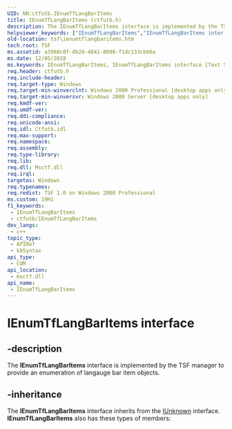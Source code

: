 ```yaml
---
UID: NN:ctfutb.IEnumTfLangBarItems
title: IEnumTfLangBarItems (ctfutb.h)
description: The IEnumTfLangBarItems interface is implemented by the TSF manager to provide an enumeration of langauge bar item objects.
helpviewer_keywords: ["IEnumTfLangBarItems","IEnumTfLangBarItems interface [Text Services Framework]","IEnumTfLangBarItems interface [Text Services Framework]","described","_tsf_ienumtflangbaritems_ref","ctfutb/IEnumTfLangBarItems","tsf.ienumtflangbaritems"]
old-location: tsf\ienumtflangbaritems.htm
tech.root: TSF
ms.assetid: a3988c0f-db2d-4841-8098-f1dc133cb60a
ms.date: 12/05/2018
ms.keywords: IEnumTfLangBarItems, IEnumTfLangBarItems interface [Text Services Framework], IEnumTfLangBarItems interface [Text Services Framework],described, _tsf_ienumtflangbaritems_ref, ctfutb/IEnumTfLangBarItems, tsf.ienumtflangbaritems
req.header: ctfutb.h
req.include-header: 
req.target-type: Windows
req.target-min-winverclnt: Windows 2000 Professional [desktop apps only]
req.target-min-winversvr: Windows 2000 Server [desktop apps only]
req.kmdf-ver: 
req.umdf-ver: 
req.ddi-compliance: 
req.unicode-ansi: 
req.idl: Ctfutb.idl
req.max-support: 
req.namespace: 
req.assembly: 
req.type-library: 
req.lib: 
req.dll: Msctf.dll
req.irql: 
targetos: Windows
req.typenames: 
req.redist: TSF 1.0 on Windows 2000 Professional
ms.custom: 19H1
f1_keywords:
 - IEnumTfLangBarItems
 - ctfutb/IEnumTfLangBarItems
dev_langs:
 - c++
topic_type:
 - APIRef
 - kbSyntax
api_type:
 - COM
api_location:
 - msctf.dll
api_name:
 - IEnumTfLangBarItems
---
```


# IEnumTfLangBarItems interface


## -description

The <b>IEnumTfLangBarItems</b> interface is implemented by the TSF manager to provide an enumeration of langauge bar item objects.

## -inheritance

The <b>IEnumTfLangBarItems</b> interface inherits from the <a href="/windows/desktop/api/unknwn/nn-unknwn-iunknown">IUnknown</a> interface. <b>IEnumTfLangBarItems</b> also has these types of members:

